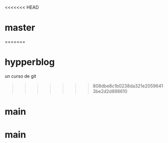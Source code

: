 <<<<<<< HEAD
# master
=======
# hypperblog
un curso de git
>>>>>>> 808dbe8c1b0238da321e20596413be2d2d898610
# main
# main
